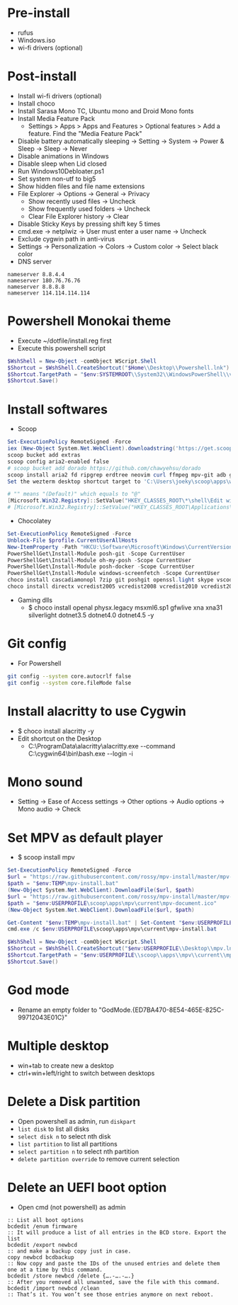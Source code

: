 Pre-install
=====
* rufus
* Windows.iso
* wi-fi drivers (optional)

Post-install
=====
* Install wi-fi drivers (optional)
* Install choco
* Install Sarasa Mono TC, Ubuntu mono and Droid Mono fonts
* Install Media Feature Pack
  *  Settings > Apps > Apps and Features > Optional features > Add a feature. Find the "Media Feature Pack"
* Disable battery automatically sleeping -> Setting -> System -> Power & Sleep -> Sleep -> Never
* Disable animations in Windows
* Disable sleep when Lid closed
* Run Windows10Debloater.ps1
* Set system non-utf to big5
* Show hidden files and file name extensions
* File Explorer -> Options -> General -> Privacy
  * Show recently used files -> Uncheck
  * Show frequently used folders -> Uncheck
  * Clear File Explorer history -> Clear
* Disable Sticky Keys by pressing shift key 5 times
* cmd.exe -> netplwiz -> User must enter a user name -> Uncheck
* Exclude cygwin path in anti-virus
* Settings -> Personalization -> Colors -> Custom color -> Select black color
* DNS server
```resolv
nameserver 8.8.4.4
nameserver 180.76.76.76
nameserver 8.8.8.8
nameserver 114.114.114.114
```

Powershell Monokai theme
=====
* Execute ~/dotfile/install.reg first
* Execute this powershell script
```ps1
$WshShell = New-Object -comObject WScript.Shell
$Shortcut = $WshShell.CreateShortcut("$Home\\Desktop\\Powershell.lnk")
$Shortcut.TargetPath = "$env:SYSTEMROOT\\System32\\WindowsPowerShell\\v1.0\\powershell.exe"
$Shortcut.Save()
```

Install softwares
=====
* Scoop
```ps1
Set-ExecutionPolicy RemoteSigned -Force
iex (New-Object System.Net.WebClient).downloadstring('https://get.scoop.sh')
scoop bucket add extras
scoop config aria2-enabled false
# scoop bucket add dorado https://github.com/chawyehsu/dorado
scoop install aria2 fd ripgrep erdtree neovim curl ffmpeg mpv-git adb go upx nodejs phantomjs miniconda3 wezterm rustup gitui
Set the wezterm desktop shortcut target to 'C:\Users\joeky\scoop\apps\wezterm\current\wezterm-gui.exe start -- powershell.exe'

# "" means "(Default)" which equals to "@"
[Microsoft.Win32.Registry]::SetValue("HKEY_CLASSES_ROOT\*\shell\Edit with Neovim\command","","$env:USERPROFILE\scoop\apps\neovim\current\bin\nvim-qt.exe `"%1`"", [Microsoft.Win32.RegistryValueKind]::String)
# [Microsoft.Win32.Registry]::SetValue("HKEY_CLASSES_ROOT\Applications\gvim.exe\shell\open\command","","$env:USERPROFILE\scoop\apps\neovim\current\bin\nvim-qt.exe -p --remote-tab-silent `"%1`"", [Microsoft.Win32.RegistryValueKind]::String)
```
* Chocolatey
```ps1
Set-ExecutionPolicy RemoteSigned -Force
Unblock-File $profile.CurrentUserAllHosts
New-ItemProperty -Path "HKCU:\Software\Microsoft\Windows\CurrentVersion\Explorer\Advanced" -Name DontUsePowerShellOnWinX -PropertyType DWord –Value 0 -force
PowerShellGet\Install-Module posh-git -Scope CurrentUser
PowerShellGet\Install-Module oh-my-posh -Scope CurrentUser
PowerShellGet\Install-Module posh-docker -Scope CurrentUser
PowerShellGet\Install-Module windows-screenfetch -Scope CurrentUser
choco install cascadiamonopl 7zip git poshgit openssl.light skype vscode greenshot wps-office-free obs-studio nomacs fontforge sumatrapdf.commandline xnviewmp krita brave discord messenger -y
choco install directx vcredist2005 vcredist2008 vcredist2010 vcredist2012 vcredist2013 vcredist2015 vcredist2017 vcredist-all -y
```
* Gaming dlls
  * $ choco install openal physx.legacy msxml6.sp1 gfwlive xna xna31 silverlight dotnet3.5 dotnet4.0 dotnet4.5 -y

Git config
=====
* For Powershell
```sh
git config --system core.autocrlf false
git config --system core.fileMode false
```

Install alacritty to use Cygwin
=====
* $ choco install alacritty -y
* Edit shortcut on the Desktop
  * C:\ProgramData\alacritty\alacritty.exe --command C:\cygwin64\bin\bash.exe --login -i

Mono sound
=====
* Setting -> Ease of Access settings -> Other options -> Audio options -> Mono audio -> Check

Set MPV as default player
=====
* $ scoop install mpv
```ps1
Set-ExecutionPolicy RemoteSigned -Force
$url = "https://raw.githubusercontent.com/rossy/mpv-install/master/mpv-install.bat"
$path = "$env:TEMP\mpv-install.bat"
(New-Object System.Net.WebClient).DownloadFile($url, $path)
$url = "https://raw.githubusercontent.com/rossy/mpv-install/master/mpv-document.ico"
$path = "$env:USERPROFILE\scoop\apps\mpv\current\mpv-document.ico"
(New-Object System.Net.WebClient).DownloadFile($url, $path)

Get-Content "$env:TEMP\mpv-install.bat" | Set-Content "$env:USERPROFILE\scoop\apps\mpv\current\mpv-install.bat"
cmd.exe /c $env:USERPROFILE\scoop\apps\mpv\current\mpv-install.bat

$WshShell = New-Object -comObject WScript.Shell
$Shortcut = $WshShell.CreateShortcut("$env:USERPROFILE\\Desktop\\mpv.lnk")
$Shortcut.TargetPath = "$env:USERPROFILE\\scoop\\apps\\mpv\\current\\mpv.exe"
$Shortcut.Save()
```

God mode
=====
* Rename an empty folder to "GodMode.{ED7BA470-8E54-465E-825C-99712043E01C}"

Multiple desktop
=====
* win+tab to create new a desktop
* ctrl+win+left/right to switch between desktops

Delete a Disk partition
=====
* Open powershell as admin, run `diskpart`
* `list disk` to list all disks
* `select disk n` to select nth disk
* `list partition` to list all partitions
* `select partition n` to select nth partition
* `delete partition override` to remove current selection

Delete an UEFI boot option
=====
* Open cmd (not powershell) as admin
```dosbatch
:: List all boot options
bcdedit /enum firmware
:: It will produce a list of all entries in the BCD store. Export the list
bcdedit /export newbcd
:: and make a backup copy just in case.
copy newbcd bcdbackup
:: Now copy and paste the IDs of the unused entries and delete them one at a time by this command.
bcdedit /store newbcd /delete {….-….-….}
:: After you removed all unwanted, save the file with this command.
bcdedit /import newbcd /clean
:: That’s it. You won’t see those entries anymore on next reboot.
```
